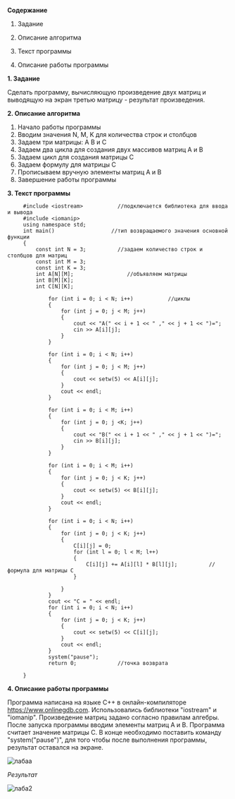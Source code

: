 __Содержание__

1. Задание

2. Описание алгоритма

3. Текст программы

4. Описание работы программы

 
 
  __1. Задание__

Сделать программу, вычисляющую произведение двух матриц и выводящую на экран третью матрицу - результат произведения.

 __2. Описание алгоритма__
 
1. Начало работы программы
2. Вводим значения N, M, K для количества строк и столбцов 
3. Задаем три матрицы: А В и С
4. Задаем два цикла для создания двух массивов матриц A и B
5. Задаем цикл для создания матрицы C
6. Задаем формулу для матрицы С
7. Прописываем вручную элементы матриц А и В
8. Завершение работы программы


 __3. Текст программы__
 
 
 
 
         #include <iostream>           //подключается библиотека для ввода и вывода
         #include <iomanip>
         using namespace std;
         int main()                  //тип возвращаемого значения основной функции
         {
             const int N = 3;          //задаем количество строк и столбцов для матриц
             const int M = 3;
             const int K = 3;
             int A[N][M];                 //объявляем матрицы
             int B[M][K];
             int C[N][K];

                 for (int i = 0; i < N; i++)           //циклы
                 {
                     for (int j = 0; j < M; j++) 
                     {
                         cout << "A(" << i + 1 << " ," << j + 1 << ")=";
                         cin >> A[i][j];
                     }
                 }

                 for (int i = 0; i < N; i++) 
                 {
                     for (int j = 0; j < M; j++) 
                     {
                         cout << setw(5) << A[i][j];
                     }
                     cout << endl;
                 }

                 for (int i = 0; i < M; i++) 
                 {
                     for (int j = 0; j <K; j++) 
                     {
                         cout << "B(" << i + 1 << " ," << j + 1 << ")=";
                         cin >> B[i][j];
                     }
                 }

                 for (int i = 0; i < M; i++) 
                 {
                     for (int j = 0; j < K; j++) 
                     {
                         cout << setw(5) << B[i][j];
                     }
                     cout << endl;
                 }

                 for (int i = 0; i < N; i++) 
                 {
                     for (int j = 0; j < K; j++)
                     {
                         C[i][j] = 0;
                         for (int l = 0; l < M; l++) 
                         {
                             C[i][j] += A[i][l] * B[l][j];          //формула для матрицы С
                         }

                     }
                 }
                 cout << "C = " << endl;
                 for (int i = 0; i < N; i++) 
                 {
                     for (int j = 0; j < K; j++)
                     {
                         cout << setw(5) << C[i][j];
                     }
                     cout << endl;
                 }
                 system("pause");
                 return 0;             //точка возврата

         }
         
         
         
 __4. Описание работы программы__

Программа написана на языке C++ в онлайн-компиляторе https://www.onlinegdb.com. Использовались библиотеки "iostream" и "iomanip". Произведение матриц задано согласно правилам алгебры. После запуска программы вводим элементы матриц А и В. Программа считает значение матрицы С. В конце необходимо поставить команду "system("pause")", для того чтобы после выполнения программы, результат оставался на экране.   

![лабаа](https://user-images.githubusercontent.com/100378590/172962837-92463874-39a6-4ea5-896c-c7556d01715c.PNG)



*Результат*


![лаба2](https://user-images.githubusercontent.com/100378590/172962872-0d685b56-2d16-4428-b468-ef130127d82e.PNG)

